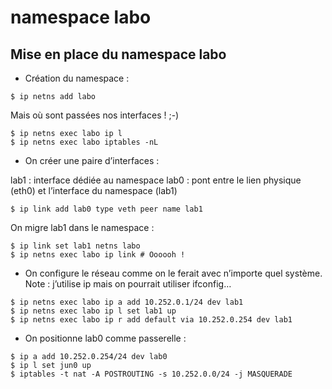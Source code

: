 # namespace labo

## Mise en place du namespace labo

* Création du namespace :
```
$ ip netns add labo
```
Mais où sont passées nos interfaces ! ;-)

```
$ ip netns exec labo ip l
$ ip netns exec labo iptables -nL
```


* On créer une paire d’interfaces :

lab1 : interface dédiée au namespace
lab0 : pont entre le lien physique (eth0) et l’interface du namespace (lab1)

```
$ ip link add lab0 type veth peer name lab1
```

On migre lab1 dans le namespace :

```
$ ip link set lab1 netns labo
$ ip netns exec labo ip link # Oooooh !
```

* On configure le réseau comme on le ferait avec n’importe quel système.  
Note : j’utilise ip mais on pourrait utiliser ifconfig…

```
$ ip netns exec labo ip a add 10.252.0.1/24 dev lab1
$ ip netns exec labo ip l set lab1 up
$ ip netns exec labo ip r add default via 10.252.0.254 dev lab1
```

* On positionne lab0 comme passerelle :

```
$ ip a add 10.252.0.254/24 dev lab0
$ ip l set jun0 up
$ iptables -t nat -A POSTROUTING -s 10.252.0.0/24 -j MASQUERADE
```
